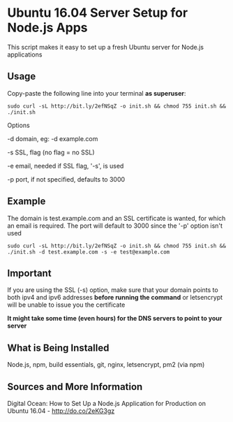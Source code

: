 # Ubuntu 16.04 Server Setup for Node.js Apps
This script makes it easy to set up a fresh Ubuntu server for Node.js applications

## Usage
Copy-paste the following line into your terminal **as superuser**:

```
sudo curl -sL http://bit.ly/2efNSqZ -o init.sh && chmod 755 init.sh && ./init.sh
```

Options

-d domain, eg: -d example.com

-s SSL, flag (no flag = no SSL)

-e email, needed if SSL flag, '-s', is used

-p port, if not specified, defaults to 3000


## Example 
The domain is test.example.com and an SSL certificate is wanted, for which an email is required. The port will default to 3000 since the '-p' option isn't used
```
sudo curl -sL http://bit.ly/2efNSqZ -o init.sh && chmod 755 init.sh && ./init.sh -d test.example.com -s -e test@example.com
```

## Important
If you are using the SSL (-s) option, make sure that your domain points to both ipv4 and ipv6 addresses **before running the command** or letsencrypt will be unable to issue you the certificate

**It might take some time (even hours) for the DNS servers to point to your server**


## What is Being Installed
Node.js, npm, build essentials, git, nginx, letsencrypt, pm2 (via npm)


## Sources and More Information
Digital Ocean: How to Set Up a Node.js Application for Production on Ubuntu 16.04 - http://do.co/2eKG3gz
